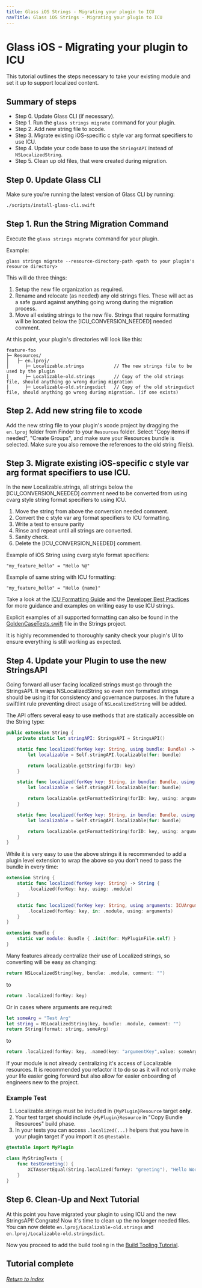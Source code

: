 ```yaml
---
title: Glass iOS Strings - Migrating your plugin to ICU
navTitle: Glass iOS Strings - Migrating your plugin to ICU
---
```


# Glass iOS - Migrating your plugin to ICU

This tutorial outlines the steps necessary to take your existing module and set it up to support
localized content.

## Summary of steps
- Step 0. Update Glass CLI (if necessary).
- Step 1. Run the `glass strings migrate` command for your plugin.
- Step 2. Add new string file to xcode.
- Step 3. Migrate existing iOS-specific c style var arg format specifiers to use ICU.
- Step 4. Update your code base to use the `StringsAPI` instead of `NSLocalizedString`.
- Step 5. Clean up old files, that were created during migration.

## Step 0. Update Glass CLI

Make sure you're running the latest version of Glass CLI by running:

```bash
./scripts/install-glass-cli.swift
```

## Step 1. Run the String Migration Command

Execute the `glass strings migrate` command for your plugin.

Example:
```
glass strings migrate --resource-directory-path <path to your plugin's resource directory>
```

This will do three things:

1. Setup the new file organization as required.
2. Rename and relocate (as needed) any old strings files. These will act as a safe guard against anything going wrong during the migration process.
3. Move all existing strings to the new file. Strings that require formatting will be located below the \[ICU_CONVERSION_NEEDED\] needed comment.

At this point, your plugin's directories will look like this:

```
feature-foo
├─ Resources/
│   ├─ en.lproj/
│      ├─ Localizable.strings           // The new strings file to be used by the plugin
│      ├─ Localizable-old.strings       // Copy of the old strings file, should anything go wrong during migration
│      ├─ Localizable-old.stringsdict   // Copy of the old stringsdict file, should anything go wrong during migration. (if one exists)
```

## Step 2. Add new string file to xcode

Add the new string file to your plugin's xcode project by dragging the `en.lproj` folder from Finder to your `Resources` folder. Select "Copy items if needed", "Create Groups", and make sure your Resources bundle is selected. Make sure you also remove the references to the old string file(s).

## Step 3. Migrate existing iOS-specific c style var arg format specifiers to use ICU.

In the new Localizable.strings, all strings below the \[ICU_CONVERSION_NEEDED\] comment need to be converted from using cvarg style string format specifiers to using ICU.

1. Move the string from above the conversion needed comment.
2. Convert the c style var arg format specifiers to ICU formatting.
3. Write a test to ensure parity
4. Rinse and repeat until all strings are converted.
5. Sanity check.
6. Delete the \[ICU_CONVERSION_NEEDED\] comment.

Example of iOS String using cvarg style format specifiers:

```
"my_feature_hello" = "Hello %@"
```

Example of same string with ICU formatting:

```
"my_feature_hello" = "Hello {name}"
```

Take a look at the [ICU Formatting Guide](strings-icu-formatting-guide.md) and the [Developer Best Practices](strings-developer-best-practices.md) for more guidance and examples on writing easy to use ICU strings.

Explicit examples of all supported formatting can also be found in the [GoldenCaseTests.swift](../../Platform/Modules/Strings/StringsTests/GoldenCaseTests.swift) file in the Strings project.

It is highly recommended to thoroughly sanity check your plugin's UI to ensure everything is still working as expected.

## Step 4. Update your Plugin to use the new StringsAPI

Going forward all user facing localized strings must go through the StringsAPI. It wraps NSLocalizedString so even non formatted strings should be using it for consistency and governance purposes. In the future a swiftlint rule preventing direct usage of `NSLocalizedString` will be added. 

The API offers several easy to use methods that are statically accessible on the String type:

```swift
public extension String {
    private static let stringAPI: StringsAPI = StringsAPI()

    static func localized(forKey key: String, using bundle: Bundle) -> String {
        let localizable = Self.stringAPI.localizable(for: bundle)

        return localizable.getString(forID: key)
    }

    static func localized(forKey key: String, in bundle: Bundle, using arguments: ICUArgument...) -> String {
        let localizable = Self.stringAPI.localizable(for: bundle)

        return localizable.getFormattedString(forID: key, using: arguments)
    }

    static func localized(forKey key: String, in bundle: Bundle, using arguments: [ICUArgument]) -> String {
        let localizable = Self.stringAPI.localizable(for: bundle)

        return localizable.getFormattedString(forID: key, using: arguments)
    }
}
```

While it is very easy to use the above strings it is recommended to add a plugin level extension to wrap the above so you don't need to pass the bundle in every time:

```swift
extension String {
    static func localized(forKey key: String) -> String {
        .localized(forKey: key, using: .module)
    }

    static func localized(forKey key: String, using arguments: ICUArgument...) -> String {
        .localized(forKey: key, in: .module, using: arguments)
    }
}

extension Bundle {
    static var module: Bundle { .init(for: MyPluginFile.self) }
}
```

Many features already centralize their use of Localized strings, so converting will be easy as changing:

```swift
return NSLocalizedString(key, bundle: .module, comment: "")
```
to
```swift
return .localized(forKey: key)
```

Or in cases where arguments are required:
```swift
let someArg = "Test Arg"
let string = NSLocalizedString(key, bundle: .module, comment: "")
return String(format: string, someArg)
```
to
```swift
return .localized(forKey: key, .named(key: "argumentKey",value: someArg))
```

If your module is not already centralizing it's access of Localizable resources. It is recommended you refactor it to do so as it will not only make your life easier going forward but also allow for easier onboarding of engineers new to the project. 

### Example Test

1. Localizable.strings must be included in `{MyPlugin}Resource` target __only__.
2. Your test target should include `{MyPlugin}Resource` in "Copy Bundle Resources" build phase.
3. In your tests you can access `.localized(...)` helpers that you have in your plugin target if you import it as `@testable`.

```swift
@testable import MyPlugin

class MyStringTests {
    func testGreeting() {
        XCTAssertEqual(String.localized(forKey: "greeting"), "Hello World")
    }
}
```

## Step 6. Clean-Up and Next Tutorial

At this point you have migrated your plugin to using ICU and the new StringsAPI! Congrats! Now it's time to clean up the no longer needed files. You can now delete `en.lproj/Localizable-old.strings` and `en.lproj/Localizable-old.stringsdict`.

Now you proceed to add the build tooling in the [Build Tooling Tutorial](strings-localization-tutorial.md).

## Tutorial complete
###### [Return to index](index.md)
